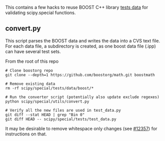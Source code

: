 This contains a few hacks to reuse BOOST C++ library
[tests data](https://github.com/boostorg/math/tree/develop/test) for
validating scipy.special functions.

convert.py
----------

This script parses the BOOST data and writes the data into a CVS text file.
For each data file, a subdirectory is created, as one boost data file (.ipp)
can have several test sets.

From the root of this repo
```
# Clone boostorg repo
git clone --depth=1 https://github.com/boostorg/math.git boostmath

# Remove existing data
rm -rf scipy/special/tests/data/boost/*

# Run the converter script (potentially also update exclude regexes)
python scipy/special/utils/convert.py

# Verify all the new files are used in test_data.py
git diff --stat HEAD | grep "Bin 0"
git diff HEAD -- scipy/special/tests/test_data.py
```

It may be desirable to remove whitespace only changes (see
[#12357](https://github.com/scipy/scipy/pull/12357)) for instructions on that.
